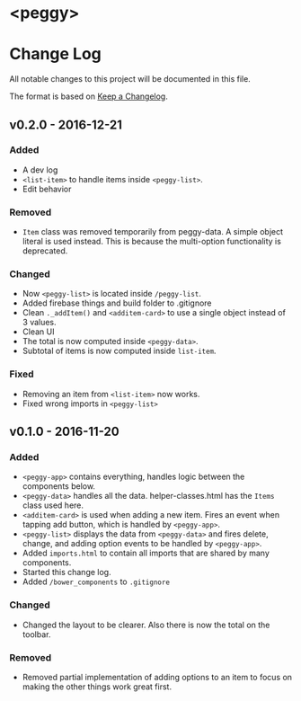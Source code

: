# \<peggy\>
# Change Log
All notable changes to this project will be documented in this file.

The format is based on [Keep a Changelog](http://keepachangelog.com/).
## v0.2.0 - 2016-12-21
### Added
- A dev log
- `<list-item>` to handle items inside `<peggy-list>`.
- Edit behavior

### Removed
- `Item` class was removed temporarily from peggy-data. A simple object literal is used
instead. This is because the multi-option functionality is deprecated.

### Changed
- Now `<peggy-list>` is located inside `/peggy-list`.
- Added firebase things and build folder to .gitignore
- Clean `._addItem()` and `<additem-card>` to use a single object instead of 3 values.
- Clean UI
- The total is now computed inside `<peggy-data>`.
- Subtotal of items is now computed inside `list-item`.

### Fixed
- Removing an item from `<list-item>` now works.
- Fixed wrong imports in `<peggy-list>`


## v0.1.0 - 2016-11-20
### Added
- `<peggy-app>` contains everything, handles logic between the components below.
- `<peggy-data>` handles all the data. helper-classes.html has the `Items` class used here.
- `<additem-card>` is used when adding a new item. Fires an event when tapping add button, which is handled by `<peggy-app>`.
- `<peggy-list>` displays the data from `<peggy-data>` and fires delete, change, and adding option events to be handled by `<peggy-app>`.
- Added `imports.html` to contain all imports that are shared by many components.
- Started this change log.
- Added `/bower_components` to `.gitignore`

### Changed
- Changed the layout to be clearer. Also there is now the total on the toolbar.

### Removed
- Removed partial implementation of adding options to an item to focus on making the other things work great first.
